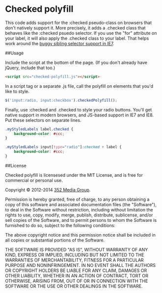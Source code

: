 # Checked polyfill

This code adds support for the :checked pseudo-class on browsers that don't natively support it. More precisely, it adds a .checked class that behaves like the :checked psuedo selector. If you use the "for" attribute on your label, it will also apply the .checked class to your label. That helps work around the [buggy sibling selector support in IE7](http://www.quirksmode.org/css/selectors/#t11).

##Usage

Include the script at the bottom of the page. (If you don't already have jQuery, include that too.)

```html
<script src="checked-polyfill.js"></script>
```

In a script tag or a separate .js file, call the polyfill on elements that you'd like to style.

```javascript
$('input:radio, input:checkbox').checkedPolyfill();
```

Finally, use :checked and .checked to style your radio buttons. You'll get native support in modern browsers, and JS-based support in IE7 and IE8. Put these selectors on separate lines.

```css
.myStyledLabels label.checked {
	background-color: #ccc;	
}

.myStyledLabels input[type="radio"]:checked + label {
	background-color: #ccc;
}

```

##License

Checked polyfill is licensesed under the MIT License, and is free for commercial or personal use.

Copyright &copy; 2012-2014 [352 Media Group](http://www.352media.com/).

Permission is hereby granted, free of charge, to any person obtaining a copy of this software and associated documentation files (the "Software"), to deal in the Software without restriction, including without limitation the rights to use, copy, modify, merge, publish, distribute, sublicense, and/or sell copies of the Software, and to permit persons to whom the Software is furnished to do so, subject to the following conditions:

The above copyright notice and this permission notice shall be included in all copies or substantial portions of the Software.

THE SOFTWARE IS PROVIDED "AS IS", WITHOUT WARRANTY OF ANY KIND, EXPRESS OR IMPLIED, INCLUDING BUT NOT LIMITED TO THE WARRANTIES OF MERCHANTABILITY, FITNESS FOR A PARTICULAR PURPOSE AND NONINFRINGEMENT. IN NO EVENT SHALL THE AUTHORS OR COPYRIGHT HOLDERS BE LIABLE FOR ANY CLAIM, DAMAGES OR OTHER LIABILITY, WHETHER IN AN ACTION OF CONTRACT, TORT OR OTHERWISE, ARISING FROM, OUT OF OR IN CONNECTION WITH THE SOFTWARE OR THE USE OR OTHER DEALINGS IN THE SOFTWARE.
